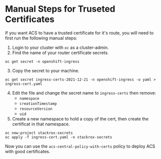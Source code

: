 # Manual Steps for Truseted Certificates

If you want ACS to have a trusted certificate for it's route, you will need to first run the following manual steps:

1. Login to your cluster with `oc` as a cluster-admin.
2. Find the name of your router certificate secrets.
```
oc get secret -n openshift-ingress
```
3. Copy the secret to your machine.
```
oc get secret ingress-certs-2021-12-21 -n openshift-ingress -o yaml > ingress-cert.yaml
```
4. Edit the file and change the secret name to `ingress-certs` then remove:
    * `namespace` 
    * `creationTimestamp`
    * `resourceVersion`
    * `uid`
5. Create a new namespace to hold a copy of the cert, then create the certificat in that namespace.
```
oc new-project stackrox-secrets
oc apply -f ingress-cert.yaml -n stackrox-secrets
```

Now you can use the `acs-central-policy-with-certs` policy to deploy ACS with good certificates.